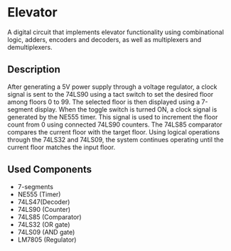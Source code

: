 # Elevator
A digital circuit that implements elevator functionality using combinational logic, adders, encoders and decoders, as well as multiplexers and demultiplexers.

## Description
After generating a 5V power supply through a voltage regulator, a clock signal is sent to the 74LS90 using a tact switch to set the desired floor among floors 0 to 99. The selected floor is then displayed using a 7-segment display. When the toggle switch is turned ON, a clock signal is generated by the NE555 timer. This signal is used to increment the floor count from 0 using connected 74LS90 counters. The 74LS85 comparator compares the current floor with the target floor. Using logical operations through the 74LS32 and 74LS09, the system continues operating until the current floor matches the input floor.

## Used Components
* 7-segments
* NE555 (Timer)
* 74LS47(Decoder)
* 74LS90 (Counter)
* 74LS85 (Comparator)
* 74LS32 (OR gate)
* 74LS09 (AND gate)
* LM7805 (Regulator)
